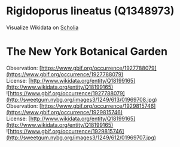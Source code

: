 
Rigidoporus lineatus (Q1348973)
===============================
  
Visualize Wikidata on [Scholia](https://scholia.toolforge.org/taxon/Q1348973)
# The New York Botanical Garden
  
Observation: [https://www.gbif.org/occurrence/1927788079](https://www.gbif.org/occurrence/1927788079)  
License: [http://www.wikidata.org/entity/Q18199165](http://www.wikidata.org/entity/Q18199165)  
![https://www.gbif.org/occurrence/1927788079](http://sweetgum.nybg.org/images3/1249/613/01969708.jpg)  
Observation: [https://www.gbif.org/occurrence/1929815746](https://www.gbif.org/occurrence/1929815746)  
License: [http://www.wikidata.org/entity/Q18199165](http://www.wikidata.org/entity/Q18199165)  
![https://www.gbif.org/occurrence/1929815746](http://sweetgum.nybg.org/images3/1249/612/01969707.jpg)